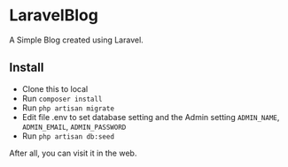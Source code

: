 # LaravelBlog

A Simple Blog created using Laravel.


## Install

* Clone this to local
* Run `composer install`
* Run `php artisan migrate`
* Edit file .env to set database setting and the Admin setting `ADMIN_NAME`, `ADMIN_EMAIL`, `ADMIN_PASSWORD`
* Run `php artisan db:seed`

After all, you can visit it in the web.